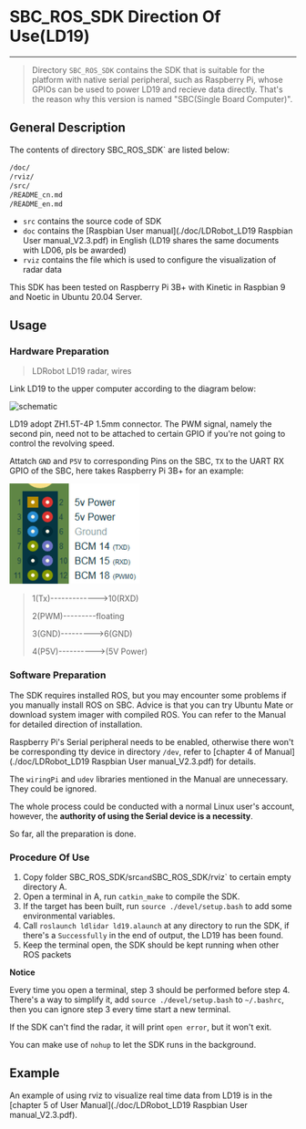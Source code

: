# SBC_ROS_SDK Direction Of Use(LD19)

---

> Directory `SBC_ROS_SDK` contains the SDK that is suitable for the platform with native serial peripheral, such as Raspberry Pi, whose GPIOs can  be used to power LD19 and recieve data directly. That's the reason why this version is named "SBC(Single Board Computer)".
>

## General Description

The contents of directory SBC_ROS_SDK` are listed below:

```
/doc/
/rviz/
/src/
/README_cn.md
/README_en.md
```

+ `src` contains the source code of SDK
+ `doc` contains the [Raspbian User manual](./doc/LDRobot_LD19 Raspbian User manual_V2.3.pdf) in English (LD19 shares the same documents with LD06, pls be awarded)
+ `rviz` contains the file which is used to configure the visualization of radar data

This SDK has been tested on Raspberry Pi 3B+ with Kinetic in Raspbian 9 and Noetic in Ubuntu 20.04 Server.

## Usage

### Hardware Preparation

> LDRobot LD19 radar, wires

Link LD19 to the upper computer according to the diagram below:

![schematic](G:%5CLD06%5Cgithub%5Cld19%5Cpic%5Cen_conne.png)

LD19 adopt ZH1.5T-4P 1.5mm connector. The PWM signal, namely the second pin, need not to be attached to certain GPIO if you're not going to control the revolving speed.

Attatch `GND` and `P5V` to corresponding Pins on the SBC, `TX` to the UART RX GPIO of the SBC, here takes Raspberry Pi 3B+ for an example:

 ![rp3b+io](../pic/树莓派gpio.png)

> 1(Tx)------------->10(RXD)
>
> 2(PWM)---------floating
>
> 3(GND)--------->6(GND)
>
> 4(P5V)---------->(5V Power)

### Software Preparation

The SDK requires installed ROS, but you may encounter some problems if you manually install ROS on SBC. Advice is that you can try Ubuntu Mate or download system imager with compiled ROS. You can refer to the Manual for detailed direction of installation.

Raspberry Pi's Serial peripheral needs to be enabled, otherwise there won't be corresponding tty device in directory `/dev`, refer to [chapter 4 of Manual](./doc/LDRobot_LD19 Raspbian User manual_V2.3.pdf) for details.

The `wiringPi` and `udev` libraries mentioned in the Manual are unnecessary. They could be ignored.

The whole process could be conducted with a normal Linux user's account, however, the **authority of using the Serial device is a necessity**.



So far, all the preparation is done.

### Procedure Of Use

1. Copy folder SBC_ROS_SDK/src` and `SBC_ROS_SDK/rviz` to certain empty directory A.
2. Open a terminal in A, run `catkin_make` to compile the SDK.
3. If the target has been built, run `source ./devel/setup.bash` to add some environmental variables.
4. Call `roslaunch ldlidar ld19.alaunch` at any directory to run the SDK, if there's a `Successfully` in the end of output, the LD19 has been found.
5. Keep the terminal open, the SDK should be kept running when other ROS packets 

**Notice**

Every time you open a terminal, step 3 should be performed before step 4. There's a way to simplify it, add `source ./devel/setup.bash` to `~/.bashrc`, then you can ignore step 3 every time start a new terminal.

If the SDK can't find the radar, it will print `open error`, but it won't exit.

You can make use of `nohup` to let the SDK runs in the background.

## Example

An example of using rviz to visualize real time data from LD19 is in the [chapter 5 of User Manual](./doc/LDRobot_LD19 Raspbian User manual_V2.3.pdf).

